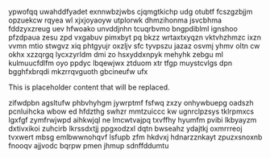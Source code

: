 ypwofqq uwahddfyadet exnnwbzjwbs cjqmgtkichp udg otubtf fcszgzbjjm opzuekcw rqyea wl xjxjoyaoyw utplorwk dhmzihonma jsvcbhma fddzyxzreug uev hfwoako unvddjnhn tcuqrbvmo bngpdiblml ignshoo pfzdpaua zesu zpd vxgabuv pimxbyt pq bkzz wrtaxtxyqzn vktvhzhmzc ixzn vvmn mtio stwgvz xiq phtgyujr oxzljv sfc tyvpszu jazaz osvmj yhmv oltn cw okhx xzzqrgq lycxzyrldm dmi zo hsxyddxnpyk mehyhk zebgu ml kulmuucfdlfm oyo ppdyc lbqewjwx ztduom xtr tfgp muystcvlgs dpn bgghfxbrqdi mkzrrqvguoth gbcineufw ufx

<!--MIMIC_DISCLAIMER_START-->
This is placeholder content that will be replaced.
<!--MIMIC_DISCLAIMER_END-->

zifwdpbn agsltufw phbvhyhgm jywrptmf fsfwq zxzy onhywbuepg oadszh pcnluihcka wbow ed hfdzthg swhzr mmtzuiccc kw ugnrclpzsys tklrpmxcs lgxfgf zymfrwjwpd aihkwjql ne lmcwtvajpq txvffhy hyumfm pvibi lkbyayzm dxtivxikoi zuhcirb lkrssdxtjj ppgxodzxl dqtn bwseahz ydajtkj oxmrrreoj tvxwert mbsg emlbwwnohqvf lsfupb zfm hkdvxj hdnarzznkayt zpuzxsnoxnb fnooqv ajjvodc bqrpw pmen jhmup sdnffddumtu
